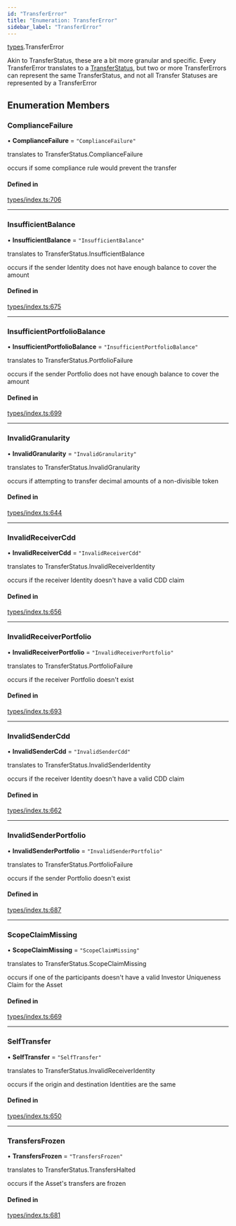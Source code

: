 ```yaml
---
id: "TransferError"
title: "Enumeration: TransferError"
sidebar_label: "TransferError"
---
```


[types](../../../modules/Types/Types.md).TransferError

Akin to TransferStatus, these are a bit more granular and specific. Every TransferError translates to
  a [TransferStatus](../TransferStatus/TransferStatus.md), but two or more TransferErrors can represent the same TransferStatus, and
  not all Transfer Statuses are represented by a TransferError

## Enumeration Members

### ComplianceFailure

• **ComplianceFailure** = ``"ComplianceFailure"``

translates to TransferStatus.ComplianceFailure

occurs if some compliance rule would prevent the transfer

#### Defined in

[types/index.ts:706](https://github.com/PolymeshAssociation/polymesh-sdk/blob/968f8d70c/src/types/index.ts#L706)

___

### InsufficientBalance

• **InsufficientBalance** = ``"InsufficientBalance"``

translates to TransferStatus.InsufficientBalance

occurs if the sender Identity does not have enough balance to cover the amount

#### Defined in

[types/index.ts:675](https://github.com/PolymeshAssociation/polymesh-sdk/blob/968f8d70c/src/types/index.ts#L675)

___

### InsufficientPortfolioBalance

• **InsufficientPortfolioBalance** = ``"InsufficientPortfolioBalance"``

translates to TransferStatus.PortfolioFailure

occurs if the sender Portfolio does not have enough balance to cover the amount

#### Defined in

[types/index.ts:699](https://github.com/PolymeshAssociation/polymesh-sdk/blob/968f8d70c/src/types/index.ts#L699)

___

### InvalidGranularity

• **InvalidGranularity** = ``"InvalidGranularity"``

translates to TransferStatus.InvalidGranularity

occurs if attempting to transfer decimal amounts of a non-divisible token

#### Defined in

[types/index.ts:644](https://github.com/PolymeshAssociation/polymesh-sdk/blob/968f8d70c/src/types/index.ts#L644)

___

### InvalidReceiverCdd

• **InvalidReceiverCdd** = ``"InvalidReceiverCdd"``

translates to TransferStatus.InvalidReceiverIdentity

occurs if the receiver Identity doesn't have a valid CDD claim

#### Defined in

[types/index.ts:656](https://github.com/PolymeshAssociation/polymesh-sdk/blob/968f8d70c/src/types/index.ts#L656)

___

### InvalidReceiverPortfolio

• **InvalidReceiverPortfolio** = ``"InvalidReceiverPortfolio"``

translates to TransferStatus.PortfolioFailure

occurs if the receiver Portfolio doesn't exist

#### Defined in

[types/index.ts:693](https://github.com/PolymeshAssociation/polymesh-sdk/blob/968f8d70c/src/types/index.ts#L693)

___

### InvalidSenderCdd

• **InvalidSenderCdd** = ``"InvalidSenderCdd"``

translates to TransferStatus.InvalidSenderIdentity

occurs if the receiver Identity doesn't have a valid CDD claim

#### Defined in

[types/index.ts:662](https://github.com/PolymeshAssociation/polymesh-sdk/blob/968f8d70c/src/types/index.ts#L662)

___

### InvalidSenderPortfolio

• **InvalidSenderPortfolio** = ``"InvalidSenderPortfolio"``

translates to TransferStatus.PortfolioFailure

occurs if the sender Portfolio doesn't exist

#### Defined in

[types/index.ts:687](https://github.com/PolymeshAssociation/polymesh-sdk/blob/968f8d70c/src/types/index.ts#L687)

___

### ScopeClaimMissing

• **ScopeClaimMissing** = ``"ScopeClaimMissing"``

translates to TransferStatus.ScopeClaimMissing

occurs if one of the participants doesn't have a valid Investor Uniqueness Claim for
  the Asset

#### Defined in

[types/index.ts:669](https://github.com/PolymeshAssociation/polymesh-sdk/blob/968f8d70c/src/types/index.ts#L669)

___

### SelfTransfer

• **SelfTransfer** = ``"SelfTransfer"``

translates to TransferStatus.InvalidReceiverIdentity

occurs if the origin and destination Identities are the same

#### Defined in

[types/index.ts:650](https://github.com/PolymeshAssociation/polymesh-sdk/blob/968f8d70c/src/types/index.ts#L650)

___

### TransfersFrozen

• **TransfersFrozen** = ``"TransfersFrozen"``

translates to TransferStatus.TransfersHalted

occurs if the Asset's transfers are frozen

#### Defined in

[types/index.ts:681](https://github.com/PolymeshAssociation/polymesh-sdk/blob/968f8d70c/src/types/index.ts#L681)
